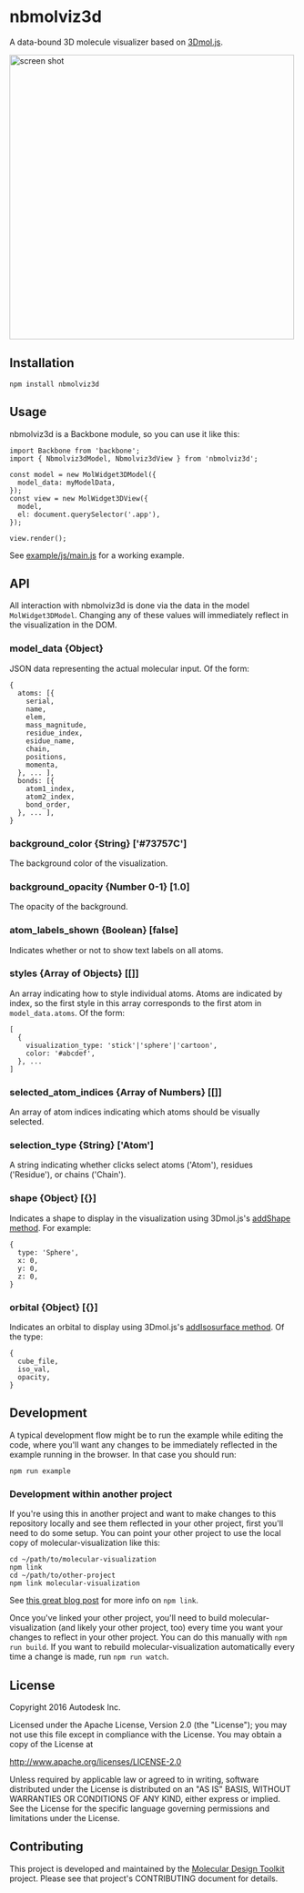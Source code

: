 # nbmolviz3d
A data-bound 3D molecule visualizer based on [3Dmol.js](http://3dmol.csb.pitt.edu).

<img src="https://raw.githubusercontent.com/autodesk/nbmolviz3d/master/doc/close_screenshot.png" alt="screen shot" width="500" />

## Installation

    npm install nbmolviz3d

## Usage
nbmolviz3d is a Backbone module, so you can use it like this:

    import Backbone from 'backbone';
    import { Nbmolviz3dModel, Nbmolviz3dView } from 'nbmolviz3d';

    const model = new MolWidget3DModel({
      model_data: myModelData,
    });
    const view = new MolWidget3DView({
      model,
      el: document.querySelector('.app'),
    });

    view.render();

See [example/js/main.js](https://github.com/Autodesk/nbmolviz3d/blob/master/example/js/main.js) for a working example.

## API
All interaction with nbmolviz3d is done via the data in the model `MolWidget3DModel`.  Changing any of these values will immediately reflect in the visualization in the DOM.

### model_data {Object}
JSON data representing the actual molecular input.  Of the form:

    {
      atoms: [{
        serial,
        name,
        elem,
        mass_magnitude,
        residue_index,
        esidue_name,
        chain,
        positions,
        momenta,
      }, ... ],
      bonds: [{
        atom1_index,
        atom2_index,
        bond_order,
      }, ... ],
    }

### background_color {String} ['#73757C']
The background color of the visualization.

### background_opacity {Number 0-1} [1.0]
The opacity of the background.

### atom_labels_shown {Boolean} [false]
Indicates whether or not to show text labels on all atoms.

### styles {Array of Objects} [[]]
An array indicating how to style individual atoms.  Atoms are indicated by index, so the first style in this array corresponds to the first atom in `model_data.atoms`.  Of the form:

    [
      {
        visualization_type: 'stick'|'sphere'|'cartoon',
        color: '#abcdef',
      }, ...
    ]

### selected_atom_indices {Array of Numbers} [[]]
An array of atom indices indicating which atoms should be visually selected.

### selection_type {String} ['Atom']
A string indicating whether clicks select atoms ('Atom'), residues ('Residue'), or chains ('Chain').

### shape {Object} [{}]
Indicates a shape to display in the visualization using 3Dmol.js's [addShape method](http://3dmol.csb.pitt.edu/doc/$3Dmol.GLViewer.html#addShape).  For example:

    {
      type: 'Sphere',
	  x: 0,
	  y: 0,
	  z: 0,
    }

### orbital {Object} [{}]
Indicates an orbital to display using 3Dmol.js's [addIsosurface method](http://3dmol.csb.pitt.edu/doc/$3Dmol.GLViewer.html#addIsosurface).  Of the type:

	{
      cube_file,
      iso_val,
      opacity,
    }

## Development
A typical development flow might be to run the example while editing the code, where you'll want any changes to be immediately reflected in the example running in the browser.  In that case you should run:

    npm run example

### Development within another project
If you're using this in another project and want to make changes to this repository locally and see them reflected in your other project, first you'll need to do some setup.  You can point your other project to use the local copy of molecular-visualization like this:

    cd ~/path/to/molecular-visualization
    npm link
    cd ~/path/to/other-project
    npm link molecular-visualization

See [this great blog post](http://justjs.com/posts/npm-link-developing-your-own-npm-modules-without-tears) for more info on `npm link`.

Once you've linked your other project, you'll need to build molecular-visualization (and likely your other project, too) every time you want your changes to reflect in your other project.  You can do this manually with `npm run build`.  If you want to rebuild molecular-visualization automatically every time a change is made, run `npm run watch`.

## License

Copyright 2016 Autodesk Inc.

Licensed under the Apache License, Version 2.0 (the "License"); you may not use this file except in compliance with the License. You may obtain a copy of the License at

http://www.apache.org/licenses/LICENSE-2.0

Unless required by applicable law or agreed to in writing, software distributed under the License is distributed on an "AS IS" BASIS, WITHOUT WARRANTIES OR CONDITIONS OF ANY KIND, either express or implied. See the License for the specific language governing permissions and limitations under the License.

## Contributing
This project is developed and maintained by the [Molecular Design Toolkit](https://github.com/autodesk/molecular-design-toolkit) project. Please see that project's CONTRIBUTING document for details.
